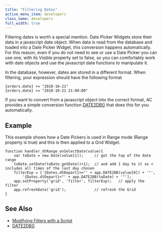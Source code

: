 ```yaml
---
title: "Filtering Dates"
active_menu_item: developers
class_name: developers
full_width: true
---
```



Filtering dates is worth a special mention. Date Picker Widgets store their data in a javascript date object. When data is read from the database and loaded into a Date Picker Widget, this conversion happens automatically. For this reason, even if you do not need to see or use a Date Picker you can use one, with its Visible property set to false, so you can comfortably work with date objects and use the javascript date functions to manipulate it.

In the database, however, dates are stored in a different format. When filtering, your expression should have the following format

    {orders.date} >= "2010-10-21" 
    {orders.date} >= "2010-10-21 21:00:00"

If you want to convert from a javascript object into the correct format, AC provides a simple conversion function [DATE2DB()](/developers/documentation/scripting-apis/client-api/conversion-functions/date2db) that does this for you automatically.

## Example

This example shows how a Date Pickers is used in Range mode (Range property is true) and this is then applied to a Grid Widget.

    function handler_dtRange_onSelectDate(value){
        var toDate = new Date(value[1]);     // get the top of the date range
        toDate.setDate(toDate.getDate()+1);  // and add 1 day to it so < includes all times of the last day chosen
        filterExp = ['{Dates.dtDepart}>="' + app.DATE2DB(value[0]) + '"', 
            '{Dates.dtDepart}<"' + app.DATE2DB(toDate) + '"'];
        app.setProperty('grid', 'filter', filterExp);   // apply the filter
        app.refreshData('grid');             // refresh the Grid
    }
   


## See Also

 - [Modifying Filters with a Script](/developers/documentation/scripting-apis/client-api/data-view-functions/modifying-data-widgets-with-scripts/filters)
 - [DATE2DB()](/developers/documentation/scripting-apis/client-api/conversion-functions/date2db)
